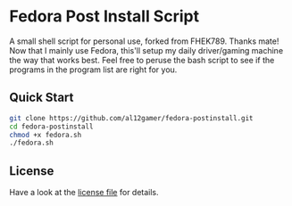 # Fedora Post Install Script

A small shell script for personal use, forked from FHEK789. Thanks mate!
Now that I mainly use Fedora, this'll setup my daily driver/gaming machine the way that works best. Feel free to peruse the bash script to see if the programs in the program list are right for you.

## Quick Start
```bash
git clone https://github.com/al12gamer/fedora-postinstall.git
cd fedora-postinstall
chmod +x fedora.sh
./fedora.sh
```

## License
Have a look at the [license file](./LICENSE) for details.
